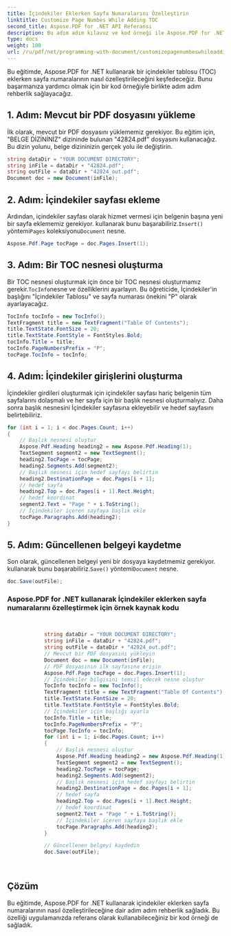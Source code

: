 ```yaml
---
title: İçindekiler Eklerken Sayfa Numaralarını Özelleştirin
linktitle: Customize Page Numbes While Adding TOC
second_title: Aspose.PDF for .NET API Referansı
description: Bu adım adım kılavuz ve kod örneği ile Aspose.PDF for .NET kullanarak bir içindekiler tablosu (TOC) eklerken sayfa numaralarını nasıl özelleştireceğinizi öğrenin.
type: docs
weight: 100
url: /ru/pdf/net/programming-with-document/customizepagenumbeswhileaddingtoc/
---
```


Bu eğitimde, Aspose.PDF for .NET kullanarak bir içindekiler tablosu (TOC) eklerken sayfa numaralarının nasıl özelleştirileceğini keşfedeceğiz. Bunu başarmanıza yardımcı olmak için bir kod örneğiyle birlikte adım adım rehberlik sağlayacağız.

## 1. Adım: Mevcut bir PDF dosyasını yükleme

İlk olarak, mevcut bir PDF dosyasını yüklememiz gerekiyor. Bu eğitim için, "BELGE DİZİNİNİZ" dizininde bulunan "42824.pdf" dosyasını kullanacağız. Bu dizin yolunu, belge dizininizin gerçek yolu ile değiştirin.

```csharp
string dataDir = "YOUR DOCUMENT DIRECTORY";
string inFile = dataDir + "42824.pdf";
string outFile = dataDir + "42824_out.pdf";
Document doc = new Document(inFile);
```

## 2. Adım: İçindekiler sayfası ekleme

 Ardından, içindekiler sayfası olarak hizmet vermesi için belgenin başına yeni bir sayfa eklememiz gerekiyor. kullanarak bunu başarabiliriz.`Insert()` yöntemi`Pages` koleksiyonu`Document` nesne.

```csharp
Aspose.Pdf.Page tocPage = doc.Pages.Insert(1);
```

## 3. Adım: Bir TOC nesnesi oluşturma

 Bir TOC nesnesi oluşturmak için önce bir TOC nesnesi oluşturmamız gerekir.`TocInfo`nesne ve özelliklerini ayarlayın. Bu öğreticide, İçindekiler'in başlığını "İçindekiler Tablosu" ve sayfa numarası önekini "P" olarak ayarlayacağız.

```csharp
TocInfo tocInfo = new TocInfo();
TextFragment title = new TextFragment("Table Of Contents");
title.TextState.FontSize = 20;
title.TextState.FontStyle = FontStyles.Bold;
tocInfo.Title = title;
tocInfo.PageNumbersPrefix = "P";
tocPage.TocInfo = tocInfo;
```

## 4. Adım: İçindekiler girişlerini oluşturma

İçindekiler girdileri oluşturmak için içindekiler sayfası hariç belgenin tüm sayfalarını dolaşmalı ve her sayfa için bir başlık nesnesi oluşturmalıyız. Daha sonra başlık nesnesini İçindekiler sayfasına ekleyebilir ve hedef sayfasını belirtebiliriz.

```csharp
for (int i = 1; i < doc.Pages.Count; i++)
{
    // Başlık nesnesi oluştur
    Aspose.Pdf.Heading heading2 = new Aspose.Pdf.Heading(1);
    TextSegment segment2 = new TextSegment();
    heading2.TocPage = tocPage;
    heading2.Segments.Add(segment2);
    // Başlık nesnesi için hedef sayfayı belirtin
    heading2.DestinationPage = doc.Pages[i + 1];
    // hedef sayfa
    heading2.Top = doc.Pages[i + 1].Rect.Height;
    // hedef koordinat
    segment2.Text = "Page " + i.ToString();
    // İçindekiler içeren sayfaya başlık ekle
    tocPage.Paragraphs.Add(heading2);
}
```

## 5. Adım: Güncellenen belgeyi kaydetme

 Son olarak, güncellenen belgeyi yeni bir dosyaya kaydetmemiz gerekiyor. kullanarak bunu başarabiliriz.`Save()` yöntemi`Document` nesne.

```csharp
doc.Save(outFile);
```

### Aspose.PDF for .NET kullanarak İçindekiler eklerken sayfa numaralarını özelleştirmek için örnek kaynak kodu

```csharp

            
			string dataDir = "YOUR DOCUMENT DIRECTORY";
            string inFile = dataDir + "42824.pdf";
            string outFile = dataDir + "42824_out.pdf";
            // Mevcut bir PDF dosyasını yükleyin
            Document doc = new Document(inFile);
            // PDF dosyasının ilk sayfasına erişin
            Aspose.Pdf.Page tocPage = doc.Pages.Insert(1);
            // İçindekiler bilgisini temsil edecek nesne oluştur
            TocInfo tocInfo = new TocInfo();
            TextFragment title = new TextFragment("Table Of Contents");
            title.TextState.FontSize = 20;
            title.TextState.FontStyle = FontStyles.Bold;
            // İçindekiler için başlığı ayarla
            tocInfo.Title = title;
            tocInfo.PageNumbersPrefix = "P";
            tocPage.TocInfo = tocInfo;
            for (int i = 1; i<doc.Pages.Count; i++)
            {
                // Başlık nesnesi oluştur
                Aspose.Pdf.Heading heading2 = new Aspose.Pdf.Heading(1);
                TextSegment segment2 = new TextSegment();
                heading2.TocPage = tocPage;
                heading2.Segments.Add(segment2);
                // Başlık nesnesi için hedef sayfayı belirtin
                heading2.DestinationPage = doc.Pages[i + 1];
                // hedef sayfa
                heading2.Top = doc.Pages[i + 1].Rect.Height;
                // hedef koordinat
                segment2.Text = "Page " + i.ToString();
                // İçindekiler içeren sayfaya başlık ekle
                tocPage.Paragraphs.Add(heading2);
            }

            // Güncellenen belgeyi kaydedin
            doc.Save(outFile);
            
        
```

## Çözüm

Bu eğitimde, Aspose.PDF for .NET kullanarak içindekiler eklerken sayfa numaralarının nasıl özelleştirileceğine dair adım adım rehberlik sağladık. Bu özelliği uygulamanızda referans olarak kullanabileceğiniz bir kod örneği de sağladık.

